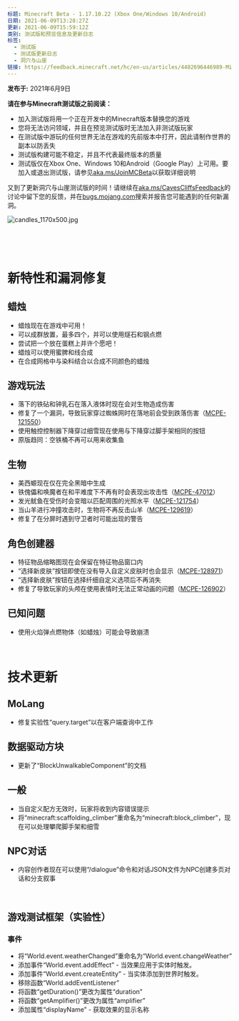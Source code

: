 ```yaml
---
标题: Minecraft Beta - 1.17.10.22 (Xbox One/Windows 10/Android)
日期: 2021-06-09T13:28:27Z
更新: 2021-06-09T15:59:12Z
类别: 测试版和预览信息及更新日志
标签:
  - 测试版
  - 测试版更新日志
  - 洞穴与山崖
链接: https://feedback.minecraft.net/hc/en-us/articles/4402696446989-Minecraft-Beta-1-17-10-22-Xbox-One-Windows-10-Android
---
```


**发布于:** 2021年6月9日

**请在参与Minecraft测试版之前阅读：**

- 加入测试版将用一个正在开发中的Minecraft版本替换您的游戏
- 您将无法访问领域，并且在预览测试版时无法加入非测试版玩家
- 在测试版中游玩的任何世界无法在游戏的先前版本中打开，因此请制作世界的副本以防丢失
- 测试版构建可能不稳定，并且不代表最终版本的质量
- 测试版仅在Xbox One、Windows 10和Android（Google Play）上可用。要加入或退出测试版，请参见[aka.ms/JoinMCBeta](https://aka.ms/JoinMCBeta)以获取详细说明

又到了更新洞穴与山崖测试版的时间！请继续在[aka.ms/CavesCliffsFeedback](https://aka.ms/CavesCliffsFeedback)的讨论中留下您的反馈，并在[bugs.mojang.com](https://bugs.mojang.com/)搜索并报告您可能遇到的任何新漏洞。

![candles_1170x500.jpg](https://feedback.minecraft.net/hc/article_attachments/4402703422477/candles_1170x500.jpg)

 

 

# **新特性和漏洞修复**

## **蜡烛**

- 蜡烛现在在游戏中可用！
- 可以成群放置，最多四个，并可以使用燧石和钢点燃
- 尝试把一个放在蛋糕上并许个愿吧！
- 蜡烛可以使用蜜脾和线合成
- 在合成网格中与染料结合以合成不同颜色的蜡烛

## **游戏玩法**

- 落下的铁砧和钟乳石在落入液体时现在会对生物造成伤害
- 修复了一个漏洞，导致玩家穿过蜘蛛网时在落地前会受到跌落伤害（[MCPE-121550](https://bugs.mojang.com/browse/MCPE-121550)）
- 使用触控控制器下降穿过细雪现在使用与下降穿过脚手架相同的按钮
- 原版趋同：空铁桶不再可以用来收集鱼

## **生物**

- 美西螈现在仅在完全黑暗中生成
- 铁傀儡和唤魔者在和平难度下不再有时会表现出攻击性（[MCPE-47012](https://bugs.mojang.com/browse/MCPE-47012)）
- 发光鱿鱼在受伤时会变暗以匹配周围的光照水平（[MCPE-121754](https://bugs.mojang.com/browse/MCPE-121754)）
- 当山羊进行冲撞攻击时，生物将不再反击山羊（[MCPE-129619](https://bugs.mojang.com/browse/MCPE-129619)）
- 修复了在分屏时遇到守卫者时可能出现的警告

## **角色创建器**

- 特征物品缩略图现在会保留在特征物品窗口内
- “选择新皮肤”按钮即使在没有导入自定义皮肤时也会显示（[MCPE-128971](https://bugs.mojang.com/browse/MCPE-128971)）
- “选择新皮肤”按钮在选择纤细自定义选项后不再消失
- 修复了导致玩家的头颅在使用表情时无法正常动画的问题（[MCPE-126902](https://bugs.mojang.com/browse/MCPE-126902)）

## **已知问题**

- 使用火焰弹点燃物体（如蜡烛）可能会导致崩溃

 

# **技术更新**

## **MoLang**

- 修复实验性“query.target”以在客户端查询中工作

## **数据驱动方块**

- 更新了“BlockUnwalkableComponent”的文档

## **一般**

- 当自定义配方无效时，玩家将收到内容错误提示
- 将“minecraft:scaffolding_climber”重命名为“minecraft:block_climber”，现在可以处理攀爬脚手架和细雪

## **NPC对话**

- 内容创作者现在可以使用“/dialogue”命令和对话JSON文件为NPC创建多页对话和分支叙事

 

## **游戏测试框架（实验性）**

### **事件**

- 将“World.event.weatherChanged”重命名为“World.event.changeWeather”
- 添加事件“World.event.addEffect” - 当效果应用于实体时触发。
- 添加事件“World.event.createEntity” - 当实体添加到世界时触发。
- 移除函数“World.addEventListener”
- 将函数“getDuration()”更改为属性“duration”
- 将函数“getAmplifier()”更改为属性“amplifier”
- 添加属性“displayName” - 获取效果的显示名称